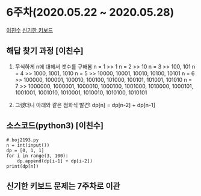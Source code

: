 # 6주차(2020.05.22 ~ 2020.05.28)
[이친수](https://www.acmicpc.net/problem/2193)
[신기한 키보드](https://www.acmicpc.net/problem/1796)

## 해답 찾기 과정 [이친수]
1. 무식하게 n에 대해서 갯수를 구해봄
n = 1 >> 1
n = 2 >> 10
n = 3 >> 100, 101
n = 4 >> 1000, 1001, 1010
n = 5 >> 10000, 10001, 10010, 10100, 10101
n = 6 >> 100000, 100001, 100010, 100100, 101000, 100101, 101001, 101010
n = 7 >> 1000000, 1000001, 1000010, 1000100, 1001000, 1010000, 1000101, 1001001, 1001010, 1010001, 1010010, 1010100, 1010101

2. 그랬더니 아래와 같은 점화식 발견!
dp[n] = dp[n-2] + dp[n-1]

## 소스코드(python3) [이친수]
```
# boj2193.py
n = int(input())
dp = [0, 1, 1]
for i in range(3, 100):
    dp.append(dp[i-1] + dp[i-2])
print(dp[n])
```

## 신기한 키보드 문제는 7주차로 이관